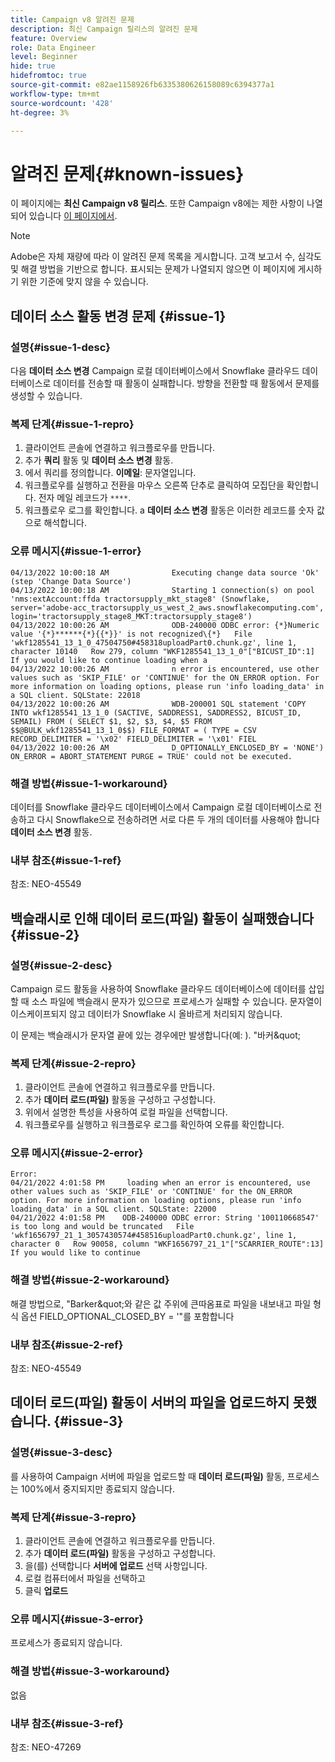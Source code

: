 ```yaml
---
title: Campaign v8 알려진 문제
description: 최신 Campaign 릴리스의 알려진 문제
feature: Overview
role: Data Engineer
level: Beginner
hide: true
hidefromtoc: true
source-git-commit: e82ae1158926fb6335380626158089c6394377a1
workflow-type: tm+mt
source-wordcount: '428'
ht-degree: 3%

---
```


# 알려진 문제{#known-issues}

이 페이지에는 **최신 Campaign v8 릴리스**. 또한 Campaign v8에는 제한 사항이 나열되어 있습니다 [이 페이지에서](known-limitations.md).


>[!NOTE]
>
>Adobe은 자체 재량에 따라 이 알려진 문제 목록을 게시합니다. 고객 보고서 수, 심각도 및 해결 방법을 기반으로 합니다. 표시되는 문제가 나열되지 않으면 이 페이지에 게시하기 위한 기준에 맞지 않을 수 있습니다.

## 데이터 소스 활동 변경 문제 {#issue-1}

### 설명{#issue-1-desc}

다음 **데이터 소스 변경** Campaign 로컬 데이터베이스에서 Snowflake 클라우드 데이터베이스로 데이터를 전송할 때 활동이 실패합니다. 방향을 전환할 때 활동에서 문제를 생성할 수 있습니다.

### 복제 단계{#issue-1-repro}

1. 클라이언트 콘솔에 연결하고 워크플로우를 만듭니다.
1. 추가 **쿼리** 활동 및 **데이터 소스 변경** 활동.
1. 에서 쿼리를 정의합니다. **이메일**: 문자열입니다.
1. 워크플로우를 실행하고 전환을 마우스 오른쪽 단추로 클릭하여 모집단을 확인합니다. 전자 메일 레코드가 `****`.
1. 워크플로우 로그를 확인합니다. a **데이터 소스 변경** 활동은 이러한 레코드를 숫자 값으로 해석합니다.

### 오류 메시지{#issue-1-error}

```
04/13/2022 10:00:18 AM              Executing change data source 'Ok' (step 'Change Data Source')
04/13/2022 10:00:18 AM              Starting 1 connection(s) on pool 'nms:extAccount:ffda tractorsupply_mkt_stage8' (Snowflake, server='adobe-acc_tractorsupply_us_west_2_aws.snowflakecomputing.com', login='tractorsupply_stage8_MKT:tractorsupply_stage8')
04/13/2022 10:00:26 AM              ODB-240000 ODBC error: {*}Numeric value '{*}******{*}{{*}}' is not recognized\{*}   File 'wkf1285541_13_1_0_47504750#458318uploadPart0.chunk.gz', line 1, character 10140   Row 279, column "WKF1285541_13_1_0"["BICUST_ID":1]   If you would like to continue loading when a
04/13/2022 10:00:26 AM              n error is encountered, use other values such as 'SKIP_FILE' or 'CONTINUE' for the ON_ERROR option. For more information on loading options, please run 'info loading_data' in a SQL client. SQLState: 22018
04/13/2022 10:00:26 AM              WDB-200001 SQL statement 'COPY INTO wkf1285541_13_1_0 (SACTIVE, SADDRESS1, SADDRESS2, BICUST_ID, SEMAIL) FROM ( SELECT $1, $2, $3, $4, $5 FROM $$@BULK_wkf1285541_13_1_0$$) FILE_FORMAT = ( TYPE = CSV RECORD_DELIMITER = '\x02' FIELD_DELIMITER = '\x01' FIEL
04/13/2022 10:00:26 AM              D_OPTIONALLY_ENCLOSED_BY = 'NONE') ON_ERROR = ABORT_STATEMENT PURGE = TRUE' could not be executed.
```

### 해결 방법{#issue-1-workaround}

데이터를 Snowflake 클라우드 데이터베이스에서 Campaign 로컬 데이터베이스로 전송하고 다시 Snowflake으로 전송하려면 서로 다른 두 개의 데이터를 사용해야 합니다 **데이터 소스 변경** 활동.

### 내부 참조{#issue-1-ref}

참조: NEO-45549



## 백슬래시로 인해 데이터 로드(파일) 활동이 실패했습니다 {#issue-2}

### 설명{#issue-2-desc}

Campaign 로드 활동을 사용하여 Snowflake 클라우드 데이터베이스에 데이터를 삽입할 때 소스 파일에 백슬래시 문자가 있으므로 프로세스가 실패할 수 있습니다. 문자열이 이스케이프되지 않고 데이터가 Snowflake 시 올바르게 처리되지 않습니다.

이 문제는 백슬래시가 문자열 끝에 있는 경우에만 발생합니다(예: ). &quot;바커\&quot;


### 복제 단계{#issue-2-repro}

1. 클라이언트 콘솔에 연결하고 워크플로우를 만듭니다.
1. 추가 **데이터 로드(파일)** 활동을 구성하고 구성합니다.
1. 위에서 설명한 특성을 사용하여 로컬 파일을 선택합니다.
1. 워크플로우를 실행하고 워크플로우 로그를 확인하여 오류를 확인합니다.


### 오류 메시지{#issue-2-error}

```
Error:
04/21/2022 4:01:58 PM     loading when an error is encountered, use other values such as 'SKIP_FILE' or 'CONTINUE' for the ON_ERROR option. For more information on loading options, please run 'info loading_data' in a SQL client. SQLState: 22000
04/21/2022 4:01:58 PM    ODB-240000 ODBC error: String '100110668547' is too long and would be truncated   File 'wkf1656797_21_1_3057430574#458516uploadPart0.chunk.gz', line 1, character 0   Row 90058, column "WKF1656797_21_1"["SCARRIER_ROUTE":13]   If you would like to continue
```

### 해결 방법{#issue-2-workaround}

해결 방법으로, &quot;Barker\&quot;와 같은 값 주위에 큰따옴표로 파일을 내보내고 파일 형식 옵션 FIELD_OPTIONAL_CLOSED_BY = &#39;&quot;를 포함합니다

### 내부 참조{#issue-2-ref}

참조: NEO-45549


## 데이터 로드(파일) 활동이 서버의 파일을 업로드하지 못했습니다. {#issue-3}

### 설명{#issue-3-desc}

를 사용하여 Campaign 서버에 파일을 업로드할 때 **데이터 로드(파일)** 활동, 프로세스는 100%에서 중지되지만 종료되지 않습니다.

### 복제 단계{#issue-3-repro}

1. 클라이언트 콘솔에 연결하고 워크플로우를 만듭니다.
1. 추가 **데이터 로드(파일)** 활동을 구성하고 구성합니다.
1. 을(를) 선택합니다 **서버에 업로드** 선택 사항입니다.
1. 로컬 컴퓨터에서 파일을 선택하고
1. 클릭 **업로드**


### 오류 메시지{#issue-3-error}

프로세스가 종료되지 않습니다.

### 해결 방법{#issue-3-workaround}

없음

### 내부 참조{#issue-3-ref}

참조: NEO-47269